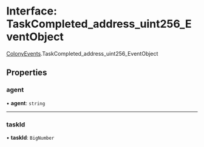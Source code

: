 # Interface: TaskCompleted\_address\_uint256\_EventObject

[ColonyEvents](../modules/ColonyEvents.md).TaskCompleted_address_uint256_EventObject

## Properties

### agent

• **agent**: `string`

___

### taskId

• **taskId**: `BigNumber`
